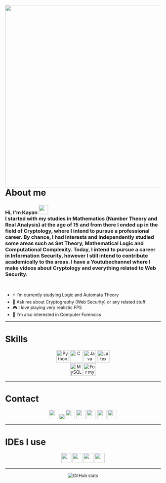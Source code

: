 
<img align="right" height="590em" src="https://raw.githubusercontent.com/gist/kayantchian/6a7742d44105420e086f35ab021f9da1/raw/22179e5a23bd6472b48036f11ac0d9ed30b90164/headercard.svg"/>
<div align="left">
<h1>About me</h1>
<h3>
Hi, I'm Kayan <img src="https://raw.githubusercontent.com/kaueMarques/kaueMarques/master/hi.gif" height="30px"><br>
I started with my studies in Mathematics (Number Theory and Real Analysis) at the age of 15 and from there I ended up in the field of <b>Cryptology</b>, where I intend to pursue a professional career. By chance, I had interests and independently studied some areas such as Set Theory, Mathematical Logic and Computational Complexity. Today, I intend to pursue a career in <b>Information Security</b>, however I still intend to contribute academically to the areas. I have a Youtubechannel where I make videos about Cryptology and everything related to Web Security.</h3>
 </p><br>
 
* ⚡ I’m currently studying Logic and Automata Theory <br>
* 💬 Ask me about Cryptography (Web Security) or any related stuff<br>
* 🎮 I love playing very realistic FPS 
* 📖 I'm also interested in Computer Forensics <br>
</div>

---

<h1>Skills</h1>

<div align="center">
<img height="40px" alt="Python" src="https://img.shields.io/badge/Python-FFD43B?style=for-the-badge&logo=python&logoColor=blue"/>
<img height="40px" alt="C" src="https://img.shields.io/badge/C%2B%2B-00599C?style=for-the-badge&logo=c%2B%2B&logoColor=white"/>
<img height="40px" alt="Java" src="https://img.shields.io/badge/java-%23ED8B00.svg?style=for-the-badge&logo=java&logoColor=white"/>
<img height="40px" alt="Latex" src="https://img.shields.io/badge/latex-%23008080.svg?style=for-the-badge&logo=latex&logoColor=white"/>
<br>
<img height="40px" alt="MySQL" src="https://img.shields.io/badge/mysql-%2300f.svg?style=for-the-badge&logo=mysql&logoColor=white"/>
<img height="40px" alt="For my penetration testings" src="https://img.shields.io/badge/Kali_Linux-557C94?style=for-the-badge&logo=kali-linux&logoColor=white"/>
</div>

---

<h1>Contact</h1>
<div align="center">
 <a href="https://facebook.com/kayantchian"><img height="30px"  src="https://img.shields.io/badge/Facebook-1877F2?style=for-the-badge&logo=facebook&logoColor=white" /></a>
 <a href="https://math.stackexchange.com/users/712437/kayan-tchian"><img src="https://img.shields.io/badge/StackExchange-%23ffffff.svg?&style=for-the-badge&logo=StackExchange&logoColor=white" /></a>
 <a href="https://steamcommunity.com/id/kayantchian/"><img height="30px"  src="https://img.shields.io/badge/Steam-000000?style=for-the-badge&logo=steam&logoColor=whit" /></a>
 <a href="https://www.instagram.com/kayantchian"><img  height="30px" src="https://img.shields.io/badge/Instagram-E4405F?style=for-the-badge&logo=instagram&logoColor=white" /></a>
 <a href="kayantchian@protonmail.com"><img  height="30px" src="https://img.shields.io/badge/ProtonMail-8B89CC?style=for-the-badge&logo=protonmail&logoColor=white" /></a>
 <a href="https://www.youtube.com/c/kayann"><img  height="30px" src="https://img.shields.io/badge/YouTube-FF0000?style=for-the-badge&logo=youtube&logoColor=white" /></a>
 <a href="discordapp.com/users/391385020381528065"><img  height="30px" src="https://img.shields.io/badge/Discord-5865F2?style=for-the-badge&logo=discord&logoColor=white" /></a>
</div>

---

<h1>IDEs I use</h1>
<div align="center">
<img height="32px" src="https://img.shields.io/badge/Eclipse-2C2255?style=for-the-badge&logo=eclipse&logoColor=white"/>
<img height="32px" src="https://img.shields.io/badge/PyCharm-000000.svg?&style=for-the-badge&logo=PyCharm&logoColor=white"/>
<img height="32px" src="https://img.shields.io/badge/VSCode-0078D4?style=for-the-badge&logo=visual%20studio%20code&logoColor=white"/>
<img height="32px" src="https://img.shields.io/badge/Arduino_IDE-00979D?style=for-the-badge&logo=arduino&logoColor=white"/>
</div>

---

<div align="center">

![GitHub stats](https://github-readme-stats.vercel.app/api?username=anuraghazra&show_icons=true&theme=tokyonight)

</div>
